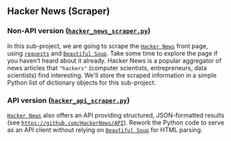 ## Hacker News (Scraper)

### Non-API version ([`hacker_news_scraper.py`](https://github.com/rifatrakib/scraper-and-crawler-hub/blob/master/hacker-news/hacker_news_scraper.py))

In this sub-project, we are going to scrape the [`Hacker News`](https://news.ycombinator.com/news) front page, using [`requests`](https://requests.readthedocs.io/en/latest/) and [`Beautiful Soup`](https://beautiful-soup-4.readthedocs.io/en/latest/). Take some time to explore the page if you haven’t heard about it already. Hacker News is a popular aggregator of news articles that `"hackers"` (computer scientists, entrepreneurs, data scientists) find interesting. We'll store the scraped information in a simple Python list of dictionary objects for this sub-project.


### API version ([`hacker_api_scraper.py`](https://github.com/rifatrakib/scraper-and-crawler-hub/blob/master/hacker-news/hacker_api_scraper.py))

[`Hacker News`](https://news.ycombinator.com/news) also offers an API providing structured, JSON-formatted results (see [`https://github.com/HackerNews/API`](https://github.com/HackerNews/API)). Rework the Python code to serve as an API client without relying on [`Beautiful Soup`](https://beautiful-soup-4.readthedocs.io/en/latest/) for HTML parsing.
